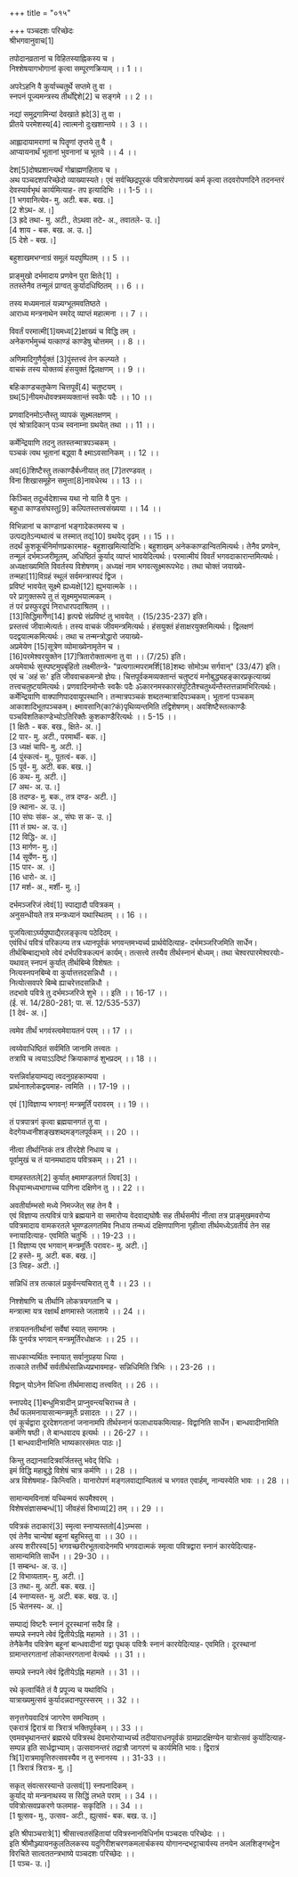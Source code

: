+++
title = "०१५"

+++
पञ्चदशः परिच्छेदः  
श्रीभगवानुवाच[1]  
  
तपोदानव्रतानां च विहितस्याह्निकस्य च ।  
निश्शेषयागभोगानां कृत्वा सम्पूरणक्रियाम् ।। 1 ।।  
  
अपरेऽहनि वै कुर्याच्चतुर्थे सप्तमे तु वा ।  
स्नपनं पूज्यमन्त्रस्य तीर्थोद्देशे[2] च सङ्गमे ।। 2 ।।  
  
नद्यां समुद्रगामिन्यां देवखाते ह्रदे[3] तु वा ।  
प्रीतये परमेशस्य[4] त्वात्मनो दुःखशान्तये ।। 3 ।।  
  
आह्लादायामराणां च पितॄणां तृप्तये तु वै ।  
आप्यायनार्थं भूतानां भुवनानां च भूतये ।। 4 ।।  
  
देश[5]दोषप्रशान्त्यर्थं गोब्राह्मणहिताय च ।  
अथ पञ्चदशपरिच्छेदो व्याख्यास्यते। एवं सर्वच्छिद्रपूरकं पवित्रारोपणाख्यं कर्म कृत्वा तदवरोपणदिने तदनन्तरं देवस्यार्वभृथं कार्यमित्याह- तप इत्यादिभिः ।। 1-5 ।।  
[1 भगवानित्येव- मु. अटी. बक. बख.।]  
[2 शेऽथ- अ.।]  
[3 ह्रदे तथा- मु. अटी., तेऽथवा तटे- अ., तवातले- उ.।]  
[4 शाय - बक. बख. अ. उ.।]  
[5 देशे - बख.।]  
  
बहुशाखमभग्नाग्रं समूलं यदपुष्पितम् ।। 5 ।।  
  
प्राङ्मुखो दर्भमादाय प्रणवेन पुरा क्षितेः[1] ।  
ततस्तेनैव तन्मूलं प्राग्वत् कुर्यादधिष्ठितम् ।। 6 ।।  
  
तस्य मध्यमनालं यन्न्यग्भूतमवतिष्ठते ।  
आराध्य मन्त्रनाथेन स्मरेद् व्याप्तं महात्मना ।। 7 ।।  
  
विवर्तं परमात्मी[1]यमध्य[2]क्षाख्यं च विद्धि तम् ।  
अनेकगर्भमुच्चं यत्काण्डं काण्डेषु चोत्तमम् ।। 8 ।।  
  
अणिमादिगुणैर्युक्तं [3]पुंस्तत्त्वं तेन कल्प्यते ।  
वाचकं तस्य योक्तव्यं हंसयुक्तं द्विलक्षणम् ।। 9 ।।  
  
बहिःकाण्डचतुष्केण चित्तपूर्वं[4] चतुष्टयम् ।  
ग्रथ[5]नीयमधोवक्त्रमव्यक्तान्तं स्वकैः पदैः ।। 10 ।।  
  
प्रणवादिनमोऽन्तैस्तु व्यापकं सूक्ष्मलक्षणम् ।  
एवं श्रोत्रादिकान् पञ्च स्वनाम्ना ग्रथयेत् तथा ।। 11 ।।  
  
कर्मेन्द्रियाणि तदनु ततस्तन्मात्रपञ्चकम् ।  
पञ्चकं त्वथ भूतानां बद्ध्वा वै क्ष्माऽवसानिकम् ।। 12 ।।  
  
अव[6]शिष्टैस्तु तत्काण्डैर्बध्नीयात् तत् [7]तरण्डवत् ।  
विना शिखासमूहेन समुत्ता[8]नावधेरथ ।। 13 ।।  
  
किञ्चित् तदूर्ध्वदेशाच्च यथा नो याति वै पुनः ।  
बहुधा काण्डसंघस्तु[9] कल्पितस्तत्त्वसंख्यया ।। 14 ।।  
  
विभिन्नानां च काण्डानां भङ्गादेकतमस्य च ।  
उत्पद्यतेऽन्यथात्वं च तस्मात् तद्[10] ग्रथयेद् दृढम् ।। 15 ।।  
तदर्थं कुशकूर्चनिर्माणप्रकारमाह- बहुशाखमित्यादिभिः। बहुशाखम् अनेककाण्डान्वितमित्यर्थः। तेनैव प्रणवेन, तन्मूलं दर्भमञ्जरीमूलम्, अधिष्ठितं कुर्याद् व्याप्तं भावयेदित्यर्थः। परमात्मीयं विवर्तं भगवदाकारान्तमित्यर्थः। अध्यक्षाख्यमिति विवर्तस्य विशेषणम्। अध्यक्षं नाम भगवत्सूक्ष्मरूपभेदः। तथा चोक्तं जयाख्ये-  
तन्महा[11]विग्रहं स्थूलं सर्वमन्त्रास्पदं द्विज ।  
प्रविष्टं भावयेत् सूक्ष्मे ह्यध्यक्षे[12] ह्युभयात्मके ।।  
परे प्रागुक्तरूपे तु तं सूक्ष्ममुभयात्मकम् ।  
तं परं प्रस्फुरद्रूपं निराधारपदाश्रितम् ।।  
[13]सिद्धिमार्गेण[14] हृत्पद्मे संप्रविष्टं तु भावयेत् । (15/235-237) इति।  
प्रस्तत्त्वं जीवात्मेत्यर्तः। तस्य वाचकं जीवमन्त्रमित्यर्थः। हंसयुक्तं हंसाक्षरयुक्तमित्यर्थः। द्विलक्षणं पदद्वयात्मकमित्यर्थः। तथा च तन्मन्त्रोद्धारो जयाख्ये-  
अप्रमेयेण [15]सूत्रेण व्योमाख्येनामृतेन च ।  
[16]परमेश्वरयुक्तेन [17]त्रितारोक्तात्मना तु वा ।। (7/25) इति।  
अयमेवार्थः सुस्पष्टमुपबृंहितो लक्ष्मीतन्त्रे- "प्रत्यगात्मपरामर्शि[18]शब्दः सोमोऽथ सर्गवान्" (33/47) इति। एवं च `अहं सः' इति जीववाचकमन्त्रो ज्ञेयः। चित्तपूर्वकमव्यक्तान्तं चतुष्टयं मनोबुद्ध्यहङ्कारप्रकृत्याख्यं तत्त्वचतुष्टयमित्यर्थः। प्रणवादिनमोन्तैः स्वकैः पदैः ॐकारनमस्कारसंपुटितैश्चतुर्थ्यन्तैस्तत्तन्नामभिरित्यर्थः। कर्मेन्द्रियाणि वाक्पाणिपादवायूपस्थानि। तन्मात्रपञ्चकं शब्दतन्मात्रादिपञ्चकम्। भूतानां पञ्चकम् आकाशादिभूतपञ्चकम्। क्ष्मावसानि(का?कं)पृथिव्यन्तमिति तद्विशेषणम्। अवशिष्टैस्तत्काण्डैः पञ्चविशतिकाण्डेभ्योऽतिरिक्तैः कुशकाण्डैरित्यर्थः ।। 5-15 ।।  
[1 क्षितैः - बक. बख., क्षिते- अ.।]  
[2 पार- मु. अटी., परमार्थी- बक.।]  
[3 ध्यक्षं चापि- मु. अटी.।]  
[4 पुंस्कत्वं- मु., पूतत्वं- बक.।]  
[5 पूर्व- मु. अटी. बक. बख.।]  
[6 कथ- मु. अटी.।]  
[7 अथ- अ. उ.।]  
[8 तदण्ड- मु. बक., तत्र दण्ड- अटी.।]  
[9 त्थाना- अ. उ.।]  
[10 संघः संक- अ., संघः स क- उ.।]  
[11 तं ग्रथ- अ. उ.।]  
[12 विद्धि- अ.।]  
[13 मार्गण- मु.।]  
[14 सूर्येण- मु.।]  
[15 पार- अ. ।]  
[16 धारो- अ.।]  
[17 मर्श- अ., मर्शी- मु.।]  
  
दर्भमञ्जरिजं त्वेवं[1] स्पाद्यादौ पवित्रकम् ।  
अनुसन्धीयते तत्र मन्त्रध्यानं यथास्थितम् ।। 16 ।।  
  
पूजयित्वाऽर्घ्यपुष्पाद्यैरलङ्कृत्य पठेदिदम् ।  
एवंविधं पवित्रं परिकल्प्य तत्र ध्यानपूर्वकं भगवन्तमभ्यर्च्य प्रार्थयेदित्याह- दर्भमञ्जरिजमिति सार्धेन। तीर्थबिम्बाद्यभावे त्वेवं दर्भपवित्रकल्पनं कार्यम्। तत्सत्त्वे तस्यैव तीर्थस्नानं बोध्यम्। तथा चेश्वरपारमेश्वरयोः-  
यथावत् स्नपनं कुर्यात् तीर्थबिम्बे विशेषतः ।  
नित्यस्नपनबिम्बे वा कुर्यात्तत्तदसन्निधौ ।।  
नित्योत्सवपरे बिम्बे ह्याचरेत्तदसन्निधौ ।  
तदभावे पवित्रे तु दर्भमञ्जरिजे शुभे ।। इति ।। 16-17 ।।  
(ई. सं. 14/280-281; पा. सं. 12/535-537)  
[1 देवं- अ.।]  
  
त्वमेव तीर्थं भगवंस्त्वमेवायतनं परम् ।। 17 ।।  
  
त्वय्येवाधिष्ठितं सर्वमिति जानामि तत्त्वतः ।  
तत्रापि च त्वयाऽऽदिष्टं क्रियाकाण्डं शुभप्रदम् ।। 18 ।।  
  
यत्तन्निर्वाहयाम्यद्य त्वदनुग्रहकाम्यया ।  
प्रार्थनाश्लोकद्वयमाह- त्वमिति ।। 17-19 ।।  
  
एवं [1]विज्ञाप्य भगवन्! मन्त्रमूर्तिं परावरम् ।। 19 ।।  
  
तं पत्रपात्रगं कृत्वा ब्रह्मयानगतं तु वा ।  
वेदगेयध्वनीशङ्खशब्दमङ्गलपूर्वकम् ।। 20 ।।  
  
नीत्वा तीर्थान्तिकं तत्र तीरदेशे निधाय च ।  
पूर्वामुखं च तं यानमथादाय पवित्रकम् ।। 21 ।।  
  
वामहस्ततले[2] कुर्यात् क्ष्मामण्डलगतं त्विव[3] ।  
विधृयान्मध्यभागाच्च पाणिना दक्षिणेन तु ।। 22 ।।  
  
अवतीर्याम्भसो मध्ये निमज्जेत् सह तेन वै ।  
एवं विज्ञाप्य तत्पवित्रं पात्रे ब्रह्मयाने वा समारोप्य वेदवाद्यघोषैः सह तीर्थसमीपं नीत्वा तत्र प्राङ्मुखमवरोप्य पवित्रमादाय वामकरतले भूमण्डलगतमिव निधाय तन्मध्यं दक्षिणपाणिना गृहीत्वा तीर्थमध्येऽवतीर्य तेन सह स्नायादित्याह- एवमिति चतुर्भिः ।। 19-23 ।।  
[1 विज्ञाप्य एव भगवान् मन्त्रमूर्तिः परावरः- मु. अटी.।]  
[2 हस्ते- मु. अटी. बक. बख.।]  
[3 त्विह- अटी.।]  
  
सन्निधिं तत्र तत्कालं प्रकुर्वन्त्यचिरात् तु वै ।। 23 ।।  
  
निश्शेषाणि च तीर्थानि लोकत्रयगतानि च ।  
मन्त्रात्मा यत्र रक्षार्थं क्षणमास्ते जलाशये ।। 24 ।।  
  
तत्रायतनतीर्थानां सर्वेषां स्यात् समागमः ।  
किं पुनर्यत्र भगवान् मन्त्रमूर्तिरधोक्षजः ।। 25 ।।  
  
साधकाभ्यर्थितः स्नायात् सर्वानुग्रहया धिया ।  
तत्काले तत्तीर्थे सर्वतीर्थसान्निध्यप्रभावमाह- सन्निधिमिति त्रिभिः ।। 23-26 ।।  
  
विद्वान् योऽनेन विधिना तीर्थमासाद्य तत्त्ववित् ।। 26 ।।  
  
स्नापयेद् [1]बन्धुमित्रादीन् प्राप्नुवन्त्यचिराच्च ते ।  
तैर्थं फलमनायासान्मन्त्रमूर्तेः प्रसादतः ।। 27 ।।  
एवं कूर्चद्वारा दूरदेशगतानां जनानामपि तीर्थस्नानं फलाधायकमित्याह- विद्वानिति सार्धेन। बान्धवादीनामिति कर्मणि षष्ठी। ते बान्धवादय इत्यर्थः ।। 26-27 ।।  
[1 बान्धवादीनामिति भाष्यकारसंमतः पाठः।]  
  
किन्तु तद्यानवादित्रवर्जितस्तु भवेद् विधिः ।  
इमं विद्धि महाबुद्धे विशेषं चात्र कर्मणि ।। 28 ।।  
अत्र विशेषमाह- किन्त्विति। यानारोपणं मङ्गलवाद्यान्वितत्वं च भगवत एवार्हम्, नान्यस्येति भावः ।। 28 ।।  
  
सामान्यमविनाशं यच्चिन्मयं रूपमैश्वरम् ।  
विशेषसंज्ञासम्बन्धं[1] जीवहंसं विभाव्य[2] तम् ।। 29 ।।  
  
पवित्रकं तदाकारं[3] स्मृत्वा स्नाप्यस्ततो[4]ऽम्भसा ।  
एवं तेनैव चान्येषां बहूनां बहुभिस्तु वा ।। 30 ।।  
अस्य शरीरस्य[5] भगवच्छरीरभूतत्वादेनमपि भगवदात्मकं स्मृत्वा पवित्रद्वारा स्नानं कारयेदित्याह- सामान्यमिति सार्धेन ।। 29-30 ।।  
[1 सम्बन्ध- अ. उ.।]  
[2 विभाव्यताम्- मु. अटी.।]  
[3 तथा- मु. अटी. बक. बख.।]  
[4 स्नाप्यस्त- मु. अटी. बक. बख. उ.।]  
[5 चेतनस्य- अ.।]  
  
सम्पाद्यं विष्टरैः स्नानं दूरस्थानां सदैव हि ।  
सम्पन्ने स्नपने त्वेवं द्वितीयेऽह्नि महामते ।। 31 ।।  
तेनैकेनैव पवित्रेण बहूनां बान्धवादीनां यद्वा पृथक् पवित्रैः स्नानं कारयेदित्याह- एवमिति। दूरस्थानां ग्रामान्तरगतानां लोकान्तरगतानां वेत्यर्थः ।। 31 ।।  
  
सम्पन्ने स्नपने त्वेवं द्वितीयेऽह्नि महामते ।। 31 ।।  
  
रथे कृत्वार्चिते तं वै प्रपूज्य च यथाविधि ।  
यात्राख्यमुत्सवं कुर्यादन्नदानपुरस्सरम् ।। 32 ।।  
  
सनृत्तगेयवादित्रं जागरेण समन्वितम् ।  
एकरात्रं द्विरात्रं वा त्रिरात्रं भक्तिपूर्वकम् ।। 33 ।।  
एवमवभृथानन्तरं ब्रह्मरथे पवित्रस्थं देवमारोप्याभ्यर्च्य तदीयाराधनपूर्वकं ग्रामप्रादक्षिण्येन यात्रोत्सवं कुर्यादित्याह- सम्पन्न इति सार्धद्वाभ्याम्। उत्सवानन्तरं तद्रात्रौ जागरणं च कार्यमिति भावः। द्विरात्रं त्रि[1]रात्रमावृत्तिरुत्सवस्यैव न तु स्नानस्य ।। 31-33 ।।  
[1 त्रिरात्रं त्रिरात्र- मु.।]  
  
सकृत् संवत्सरस्यान्ते उत्सवं[1] स्नपनादिकम् ।  
कुर्याद् यो मन्त्रनाथस्य स सिद्धिं लभते पराम् ।। 34 ।।  
पवित्रोत्सवप्रकरणे फलमाह- सकृदिति ।। 34 ।।  
[1 षूत्सव- मु., उत्सव- अटी., ह्युत्सवं- बक. बख. उ.।]  
  
इति श्रीपाञ्चरात्रे[1] श्रीसात्त्वतसंहितायां पवित्रस्नानविधिर्नाम पञ्चदसः परिच्छेदः ।।  
इति श्रीमौञ्ज्यायनकुलतिलकस्य यदुगिरीशचरणकमलार्चकस्य योगानन्दभट्टाचार्यस्य तनयेन अलशिङ्गभट्टेन विरचिते सात्वततन्त्रभाष्ये पञ्चदशः परिच्छेदः ।।  
[1 पञ्च- उ.।]